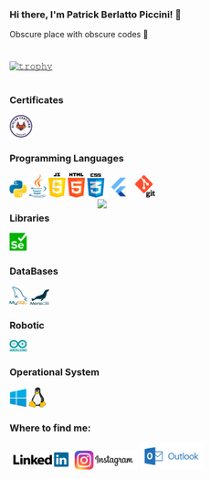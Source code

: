 ### Hi there, I'm Patrick Berlatto Piccini! 👋

Obscure place with obscure codes 🤣

#

[![𝚝𝚛𝚘𝚙𝚑𝚢](https://github-profile-trophy.vercel.app/?username=PatrickPiccini&column=8&margin-w=15&margin-h=15&no-bg=true&no-frame=true&theme=juicyfresh)](https://github.com/PatrickPiccini)

#

### Certificates

<img src = 'https://github.com/PatrickPiccini/PatrickPiccini/blob/main/GitLab%20Certified%20Associate.png?raw=true' width='40'/> 

### Programming Languages

<img src = 'https://github.com/PatrickPiccini/PatrickPiccini/blob/main/Python.png' width='30'/> <img src = 'https://github.com/PatrickPiccini/PatrickPiccini/blob/main/Java.png' width='30'/> <img src = 'https://github.com/PatrickPiccini/PatrickPiccini/blob/main/JavaScript.png' width='30'/> <img src = 'https://github.com/PatrickPiccini/PatrickPiccini/blob/main/Html%205.png' width='30'/> <img src = 'https://github.com/PatrickPiccini/PatrickPiccini/blob/main/Css3.png' width='30'/><img src = 'https://github.com/PatrickPiccini/PatrickPiccini/blob/main/Flutter.png' width='50'/>  <img src = 'https://github.com/PatrickPiccini/PatrickPiccini/blob/main/Git.png' width='35'/>
<img width="350" align="right" src='https://github-readme-stats.vercel.app/api/top-langs/?username=PatrickPiccini&langs_count=20'/>

### Libraries

<img src = 'https://github.com/PatrickPiccini/PatrickPiccini/blob/main/Selenium.png' width='30'/>

### DataBases

<img src = 'https://github.com/PatrickPiccini/PatrickPiccini/blob/main/MySQL.png' width='32'/> <img src = 'https://github.com/PatrickPiccini/PatrickPiccini/blob/main/MariaBD.png' width='33'/> 

### Robotic

<img src = 'https://github.com/PatrickPiccini/PatrickPiccini/blob/main/Arduino.png' width='30'/>

### Operational System

<img src = 'https://github.com/PatrickPiccini/PatrickPiccini/blob/main/Windows.png' width='30'/> <img src = 'https://github.com/PatrickPiccini/PatrickPiccini/blob/main/Linux.png' width='30'/>

<h3>Where to find me:</h3>

<a href="https://www.linkedin.com/in/patrick-berlatto-piccini-8414a91a7/"><img src="https://github.com/PatrickPiccini/PatrickPiccini/blob/main/Redes/linkedin.png" alt="linkedin" width='110'></a>
<a href="https://www.instagram.com/patrickpiccini/?hl=pt-br"><img src="https://github.com/PatrickPiccini/PatrickPiccini/blob/main/Redes/instagram.png" alt="instagram" width='110'></a>
<a href="patrickbpiccini@hotmail.com"><img src="https://github.com/PatrickPiccini/PatrickPiccini/blob/main/Redes/Hotmail.png" alt="Hotmail" width='110'></a>

